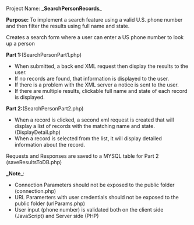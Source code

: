 Project Name:
**_SearchPersonRecords**_

**Purpose:** To implement a search feature using a valid U.S. phone number and then filter the results using full name and state.

Creates a search form where a user can enter a US phone number to look up a person

**Part 1:**(SearchPersonPart1.php)
* When submitted, a back end XML request then display the results to the user. 
* If no records are found, that information is displayed to the user.
* If there is a problem with the XML server a notice is sent to the user. 
* If there are multiple results, clickable full name and state of each record is displayed. 

**Part 2:**(SearchPersonPart2.php)
* When a record is clicked, a second xml request is created that will display a list of records with the matching name and state.
  (DisplayDetail.php)
* When a record is selected from the list, it will display detailed information about the record.

Requests and Responses are saved to a MYSQL table for Part 2 (saveResultsToDB.php)

**_Note**_:
* Connection Parameters should not be exposed to the public folder (connection.php)
* URL Paramerters with user credentials should not be exposed to the public folder (urlParams.php)
* User input (phone number) is validated both on the client side (JavaScript) and Server side (PHP)

